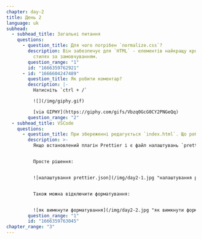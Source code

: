 ```yaml
---
chapter: day-2
title: День 2
language: uk
subhead:
  - subhead_title: Загальні питання
    questions:
      - question_title: Для чого потрібен `normalize.css`?
        description: Він забезпечує для `HTML` - елементів найкращу кросбраузерність у
          стилях за замовчуванням.
        question_range: "1"
        id: "1666359762921"
      - id: "1666604247489"
        question_title: Я﻿к робити коментар?
        description: |-
          Натисніть `ctrl + /`

          ![](/img/giphy.gif)

          [via GIPHY](https://giphy.com/gifs/Vbzq0GcG0CY2PNGeQq)
        question_range: "2"
  - subhead_title: VSCode
    questions:
      - question_title: При збереженні редагується `index.html`. Що робити?
        description: >-
          Якщо встановлений плагін Prettier і є файл налаштувань `prettier.json`


          Просте рішення:


          ![налаштування prettier.json](/img/day2-1.jpg "налаштування prettier.json")


          Також можна відключити форматування:


          ![як вимкнути форматування](/img/day2-2.jpg "як вимкнути форматування")
        question_range: "1"
        id: "1666359763045"
chapter_range: "3"
---
```

